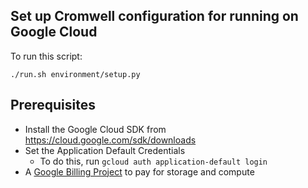 ## Set up Cromwell configuration for running on Google Cloud

To run this script:
```
./run.sh environment/setup.py
```

<!--To run using Docker:
```
docker run --rm -it -v "$HOME"/.config:/.config broadinstitute/firecloud-tools python /environment/setup.py
```-->

## Prerequisites
* Install the Google Cloud SDK from https://cloud.google.com/sdk/downloads
* Set the Application Default Credentials 
	* To do this, run `gcloud auth application-default login`
* A [Google Billing Project](https://cloud.google.com/billing/docs/how-to/manage-billing-account#create_a_new_billing_account) to pay for storage and compute